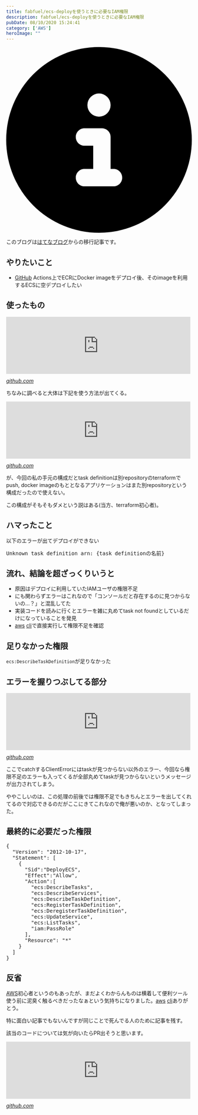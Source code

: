 ```yaml
---
title: fabfuel/ecs-deployを使うときに必要なIAM権限
description: fabfuel/ecs-deployを使うときに必要なIAM権限
pubDate: 08/10/2020 15:24:41
category: ['AWS']
heroImage: ""
---
```


<div class="flex gap-3 items-center bg-gray-200 rounded-md px-5 py-2 mb-[40px]"> 
    <div> 
        <svg xmlns="http://www.w3.org/2000/svg" viewBox="0 0 512 512" class="inline w-6 h-6 fill-black_hover"> 
            <!--!Font Awesome Free 6.6.0 by @fontawesome - https://fontawesome.com License - https://fontawesome.com/license/free Copyright 2024 Fonticons, Inc.--> 
            <path d="M256 512A256 256 0 1 0 256 0a256 256 0 1 0 0 512zM216 336l24 0 0-64-24 0c-13.3 0-24-10.7-24-24s10.7-24 24-24l48 0c13.3 0 24 10.7 24 24l0 88 8 0c13.3 0 24 10.7 24 24s-10.7 24-24 24l-80 0c-13.3 0-24-10.7-24-24s10.7-24 24-24zm40-208a32 32 0 1 1 0 64 32 32 0 1 1 0-64z"></path> 
        </svg> 
    </div> 
    <div> 
        <p>
            このブログは<a 
                href="https://sota1235.hatenablog.com/entry/2020/08/10/152441"
                target="_blank"
                rel="noopener noreferrer"
            >はてなブログ</a>からの移行記事です。
        </p> 
    </div> 
</div>
        <h2>やりたいこと</h2>

<ul>
<li><a class="keyword" href="http://d.hatena.ne.jp/keyword/GitHub">GitHub</a> Actions上でECRにDocker imageをデプロイ後、そのimageを利用するECSに空デプロイしたい</li>
</ul>


<h2>使ったもの</h2>

<p><iframe src="https://hatenablog-parts.com/embed?url=https%3A%2F%2Fgithub.com%2Ffabfuel%2Fecs-deploy" title="fabfuel/ecs-deploy" class="embed-card embed-webcard" scrolling="no" frameborder="0" style="display: block; width: 100%; height: 155px; max-width: 500px; margin: 10px 0px;"></iframe><cite class="hatena-citation"><a href="https://github.com/fabfuel/ecs-deploy">github.com</a></cite></p>

<p>ちなみに調べると大体は下記を使う方法が出てくる。</p>

<p><iframe src="https://hatenablog-parts.com/embed?url=https%3A%2F%2Fgithub.com%2Faws-actions%2Famazon-ecs-deploy-task-definition" title="aws-actions/amazon-ecs-deploy-task-definition" class="embed-card embed-webcard" scrolling="no" frameborder="0" style="display: block; width: 100%; height: 155px; max-width: 500px; margin: 10px 0px;"></iframe><cite class="hatena-citation"><a href="https://github.com/aws-actions/amazon-ecs-deploy-task-definition">github.com</a></cite></p>

<p>が、今回の私の手元の構成だとtask definitionは別repositoryのterraformでpush, docker imageのもととなるアプリケーションはまた別repositoryという構成だったので使えない。</p>

<p>この構成がそもそもダメという説はある(当方、terraform初心者)。</p>

<h2>ハマったこと</h2>

<p>以下のエラーが出てデプロイができない</p>

<pre class="code" data-lang="" data-unlink>Unknown task definition arn: {task definitionの名前}</pre>


<h2>流れ、結論を超ざっくりいうと</h2>

<ul>
<li>原因はデプロイに利用していたIAMユーザの権限不足</li>
<li>にも関わらずエラーはこれなので「コンソールだと存在するのに見つからないの…？」と混乱してた</li>
<li>実装コードを読みに行くとエラーを雑に丸めてtask not foundとしているだけになっていることを発見</li>
<li><a class="keyword" href="http://d.hatena.ne.jp/keyword/aws">aws</a> <a class="keyword" href="http://d.hatena.ne.jp/keyword/cli">cli</a>で直接実行して権限不足を確認</li>
</ul>


<h2>足りなかった権限</h2>

<p><code>ecs:DescribeTaskDefinition</code>が足りなかった</p>

<h2>エラーを握りつぶしてる部分</h2>

<p><iframe src="https://hatenablog-parts.com/embed?url=https%3A%2F%2Fgithub.com%2Ffabfuel%2Fecs-deploy%2Fblob%2Fdevelop%2Fecs_deploy%2Fecs.py%23L41-L48" title="fabfuel/ecs-deploy" class="embed-card embed-webcard" scrolling="no" frameborder="0" style="display: block; width: 100%; height: 155px; max-width: 500px; margin: 10px 0px;"></iframe><cite class="hatena-citation"><a href="https://github.com/fabfuel/ecs-deploy/blob/develop/ecs_deploy/ecs.py#L41-L48">github.com</a></cite></p>

<p>ここでcatchするClientErrorにはtaskが見つからない以外のエラー、今回なら権限不足のエラーも入ってくるが全部丸めてtaskが見つからないというメッセージが出力されてしまう。</p>

<p>ややこしいのは、この処理の前後では権限不足でもきちんとエラーを出してくれてるので対応できるのだがここにきてこれなので俺が悪いのか、となってしまった。</p>

<h2>最終的に必要だった権限</h2>

<pre class="code" data-lang="" data-unlink>{
  &#34;Version&#34;: &#34;2012-10-17&#34;,
  &#34;Statement&#34;: [
    {
      &#34;Sid&#34;:&#34;DeployECS&#34;,
      &#34;Effect&#34;:&#34;Allow&#34;,
      &#34;Action&#34;:[
        &#34;ecs:DescribeTasks&#34;,
        &#34;ecs:DescribeServices&#34;,
        &#34;ecs:DescribeTaskDefinition&#34;,
        &#34;ecs:RegisterTaskDefinition&#34;,
        &#34;ecs:DeregisterTaskDefinition&#34;,
        &#34;ecs:UpdateService&#34;,
        &#34;ecs:ListTasks&#34;,
        &#34;iam:PassRole&#34;
      ],
      &#34;Resource&#34;: &#34;*&#34;
    }
  ]
}</pre>


<h2>反省</h2>

<p><a class="keyword" href="http://d.hatena.ne.jp/keyword/AWS">AWS</a>初心者というのもあったが、まだよくわからんものは横着して便利ツール使う前に泥臭く触るべきだったなぁという気持ちになりました。<a class="keyword" href="http://d.hatena.ne.jp/keyword/aws">aws</a> <a class="keyword" href="http://d.hatena.ne.jp/keyword/cli">cli</a>ありがとう。</p>

<p>特に面白い記事でもないんですが同じことで死んでる人のために記事を残す。</p>

<p>該当のコードについては気が向いたらPR出そうと思います。</p>

<p><iframe src="https://hatenablog-parts.com/embed?url=https%3A%2F%2Fgithub.com%2Ffabfuel%2Fecs-deploy%2Fissues%2F140" title="Handling permission error when describing task definition · Issue #140 · fabfuel/ecs-deploy" class="embed-card embed-webcard" scrolling="no" frameborder="0" style="display: block; width: 100%; height: 155px; max-width: 500px; margin: 10px 0px;"></iframe><cite class="hatena-citation"><a href="https://github.com/fabfuel/ecs-deploy/issues/140">github.com</a></cite></p>

